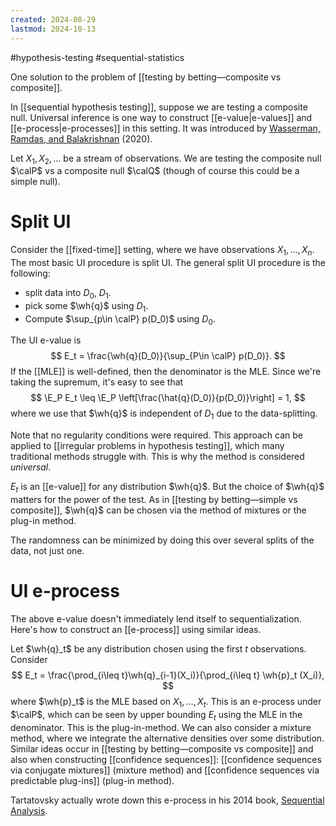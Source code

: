 ```yaml
---
created: 2024-08-29
lastmod: 2024-10-13
---
```


#hypothesis-testing #sequential-statistics 

One solution to the problem of [[testing by betting—composite vs composite]].  

In [[sequential hypothesis testing]], suppose we are testing a composite null. Universal inference is one way to construct [[e-value|e-values]] and [[e-process|e-processes]] in this setting. It was introduced by [Wasserman, Ramdas, and Balakrishnan](https://arxiv.org/abs/1912.11436) (2020). 

Let $X_1,X_2, \dots$ be a stream of observations. We are testing the composite null $\calP$ vs a composite null $\calQ$ (though of course this could be a simple null). 

# Split UI 

Consider the [[fixed-time]] setting, where we have observations $X_1, \dots, X_n$. The most basic UI procedure is split UI. The general split UI procedure is the following: 
- split data into $D_0$, $D_1$. 
- pick some $\wh{q}$ using $D_1$. 
- Compute $\sup_{p\in \calP} p(D_0)$ using $D_0$. 

The UI e-value is
$$
E_t = \frac{\wh{q}(D_0)}{\sup_{P\in \calP} p(D_0)}.
$$
If the [[MLE]] is well-defined, then the denominator is the MLE. Since we're taking the supremum, it's easy to see that
$$
\E_P E_t \leq \E_P \left[\frac{\hat{q}(D_0)}{p(D_0)}\right] = 1,
$$
where we use that $\wh{q}$ is independent of $D_1$ due to the data-splitting.

Note that no regularity conditions were required. This approach can be applied to [[irregular problems in hypothesis testing]], which many traditional methods struggle with. This is why the method is considered _universal_. 

$E_t$ is an [[e-value]] for any distribution $\wh{q}$. But the choice of $\wh{q}$ matters for the power of the test. As in [[testing by betting—simple vs composite]], $\wh{q}$ can be chosen via the method of mixtures or the plug-in method. 
 
The randomness can be minimized by doing this over several splits of the data, not just one. 

# UI e-process 

The above e-value doesn't immediately lend itself to sequentialization. Here's how to construct an [[e-process]] using similar ideas. 

Let $\wh{q}_t$ be any distribution chosen using the first $t$ observations. Consider
$$
E_t = \frac{\prod_{i\leq t}\wh{q}_{i-1}(X_i)}{\prod_{i\leq t} \wh{p}_t (X_i)},
$$
where $\wh{p}_t$ is the MLE based on $X_1, \dots, X_t$.  This is an e-process under $\calP$, which can be seen by upper bounding $E_t$ using the MLE in the denominator.  This is the plug-in-method. We can also consider a mixture method, where we integrate the alternative densities over some distribution. Similar ideas occur in [[testing by betting—composite vs composite]] and also when constructing [[confidence sequences]]: [[confidence sequences via conjugate mixtures]] (mixture method) and [[confidence sequences via predictable plug-ins]] (plug-in method). 

Tartatovsky actually wrote down this e-process in his 2014 book, [Sequential Analysis](https://books.google.co.uk/books?hl=en&lr=&id=zhsbBAAAQBAJ&oi=fnd&pg=PP1&dq=info:2pwLAYxRg4EJ:scholar.google.com&ots=_1sb59Yuwk&sig=XgCw22Mvgo2a0KYa618i2To8gFY&redir_esc=y#v=onepage&q&f=false). 
